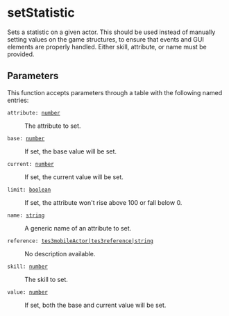 # setStatistic

Sets a statistic on a given actor. This should be used instead of manually setting values on the game structures, to ensure that events and GUI elements are properly handled. Either skill, attribute, or name must be provided.

## Parameters

This function accepts parameters through a table with the following named entries:

<dl class="describe">
<dt><code class="descname">attribute: <a href="https://mwse.readthedocs.io/en/latest/lua/type/number.html">number</a></code></dt>
<dd>

The attribute to set.

</dd>
<dt><code class="descname">base: <a href="https://mwse.readthedocs.io/en/latest/lua/type/number.html">number</a></code></dt>
<dd>

If set, the base value will be set.

</dd>
<dt><code class="descname">current: <a href="https://mwse.readthedocs.io/en/latest/lua/type/number.html">number</a></code></dt>
<dd>

If set, the current value will be set.

</dd>
<dt><code class="descname">limit: <a href="https://mwse.readthedocs.io/en/latest/lua/type/boolean.html">boolean</a></code></dt>
<dd>

If set, the attribute won't rise above 100 or fall below 0.

</dd>
<dt><code class="descname">name: <a href="https://mwse.readthedocs.io/en/latest/lua/type/string.html">string</a></code></dt>
<dd>

A generic name of an attribute to set.

</dd>
<dt><code class="descname">reference: <a href="https://mwse.readthedocs.io/en/latest/lua/type/tes3mobileActor|tes3reference|string.html">tes3mobileActor|tes3reference|string</a></code></dt>
<dd>

No description available.

</dd>
<dt><code class="descname">skill: <a href="https://mwse.readthedocs.io/en/latest/lua/type/number.html">number</a></code></dt>
<dd>

The skill to set.

</dd>
<dt><code class="descname">value: <a href="https://mwse.readthedocs.io/en/latest/lua/type/number.html">number</a></code></dt>
<dd>

If set, both the base and current value will be set.

</dd>
</dl>
